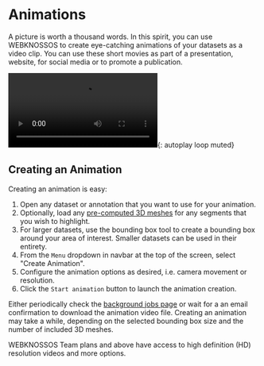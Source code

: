 # Animations

A picture is worth a thousand words. In this spirit, you can use WEBKNOSSOS to create eye-catching animations of your datasets as a video clip. You can use these short movies as part of a presentation, website, for social media or to promote a publication.

![type:video](https://static.webknossos.org/assets/docs/webknossos_animation_example.mp4){: autoplay loop muted}

## Creating an Animation

Creating an animation is easy:

1. Open any dataset or annotation that you want to use for your animation. 
2. Optionally, load any [pre-computed 3D meshes](./mesh_visualization.md#pre-computed-mesh-generation) for any segments that you wish to highlight.
3. For larger datasets, use the bounding box tool to create a bounding box around your area of interest. Smaller datasets can be used in their entirety.
4. From the `Menu` dropdown in navbar at the top of the screen, select "Create Animation".
5. Configure the animation options as desired, i.e. camera movement or resolution.
6. Click the `Start animation` button to launch the animation creation.


Either periodically check the [background jobs page](./jobs.md) or wait for a an email confirmation to download the animation video file. Creating an animation may take a while, depending on the selected bounding box size and the number of included 3D meshes.

WEBKNOSSOS Team plans and above have access to high definition (HD) resolution videos and more options.
